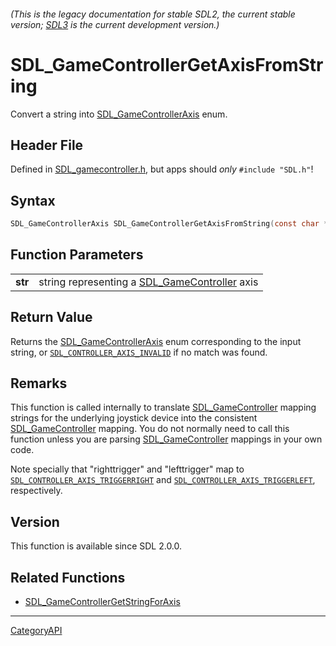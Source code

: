 ###### (This is the legacy documentation for stable SDL2, the current stable version; [SDL3](https://wiki.libsdl.org/SDL3/) is the current development version.)
# SDL_GameControllerGetAxisFromString

Convert a string into [SDL_GameControllerAxis](SDL_GameControllerAxis) enum.

## Header File

Defined in [SDL_gamecontroller.h](https://github.com/libsdl-org/SDL/blob/SDL2/include/SDL_gamecontroller.h), but apps should _only_ `#include "SDL.h"`!

## Syntax

```c
SDL_GameControllerAxis SDL_GameControllerGetAxisFromString(const char *str);

```

## Function Parameters

|             |                                                                     |
| ----------- | ------------------------------------------------------------------- |
| **str**     | string representing a [SDL_GameController](SDL_GameController) axis |

## Return Value

Returns the [SDL_GameControllerAxis](SDL_GameControllerAxis) enum
corresponding to the input string, or
[`SDL_CONTROLLER_AXIS_INVALID`](SDL_CONTROLLER_AXIS_INVALID) if no match
was found.

## Remarks

This function is called internally to translate
[SDL_GameController](SDL_GameController) mapping strings for the underlying
joystick device into the consistent
[SDL_GameController](SDL_GameController) mapping. You do not normally need
to call this function unless you are parsing
[SDL_GameController](SDL_GameController) mappings in your own code.

Note specially that "righttrigger" and "lefttrigger" map to
[`SDL_CONTROLLER_AXIS_TRIGGERRIGHT`](SDL_CONTROLLER_AXIS_TRIGGERRIGHT) and
[`SDL_CONTROLLER_AXIS_TRIGGERLEFT`](SDL_CONTROLLER_AXIS_TRIGGERLEFT),
respectively.

## Version

This function is available since SDL 2.0.0.

## Related Functions

* [SDL_GameControllerGetStringForAxis](SDL_GameControllerGetStringForAxis)

----
[CategoryAPI](CategoryAPI)

